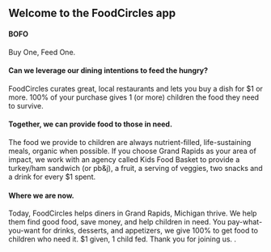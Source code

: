 ## Welcome to the FoodCircles app

#### BOFO

Buy One, Feed One. 

#### Can we leverage our dining intentions to feed the hungry?

FoodCircles curates great, local restaurants and lets you buy a dish for $1 or more. 100% of your purchase gives 1 (or more) children the food they need to survive.

#### Together, we can provide food to those in need.

The food we provide to children are always nutrient-filled,
life-sustaining meals, organic when possible.  If you choose Grand
Rapids as your area of impact, we work with an agency called Kids Food
Basket to provide a turkey/ham sandwich (or pb&j), a fruit, a serving of
veggies, two snacks and a drink for every $1 spent.

#### Where we are now.

Today, FoodCircles helps diners in Grand Rapids, Michigan thrive.  We help them find good food, save money, and help children in need.  You pay-what-you-want for drinks, desserts, and
appetizers, we give 100% to get food to children who need it.  $1 given,
1 child fed.  Thank you for joining us.
.